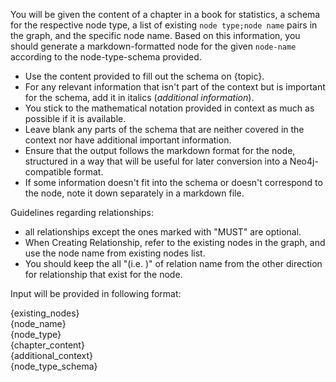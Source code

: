 You will be given the content of a chapter in a book for statistics, a schema for the respective node type, a list of existing `node type;node name` pairs in the graph, and the specific node name. Based on this information, you should generate a markdown-formatted node for the given `node-name` according to the node-type-schema provided.

- Use the content provided to fill out the schema on {topic}.
- For any relevant information that isn't part of the context but is important for the schema, add it in italics (*additional information*).
- You stick to the mathematical notation provided in context as much as possible if it is available.
- Leave blank any parts of the schema that are neither covered in the context nor have additional important information.
- Ensure that the output follows the markdown format for the node, structured in a way that will be useful for later conversion into a Neo4j-compatible format.
- If some information doesn't fit into the schema or doesn't correspond to the node, note it down separately in a markdown file.

Guidelines regarding relationships:
- all relationships except the ones marked with "MUST" are optional.
- When Creating Relationship, refer to the existing nodes in the graph, and use the node name from existing nodes list.
- You should keep the all "(i.e. )" of relation name from the other direction for relationship that exist for the node.

Input will be provided in following format:
<div class="input">
  <div class="existing-nodes">{existing_nodes}</div>
  <div class="node-name">{node_name}</div>
  <div class="node-type">{node_type}</div>
  <div class="chapter-content">{chapter_content}</div>
  <div class="additional-context">{additional_context}</div>
  <div class="node-type-schema">{node_type_schema}</div>
</div>
